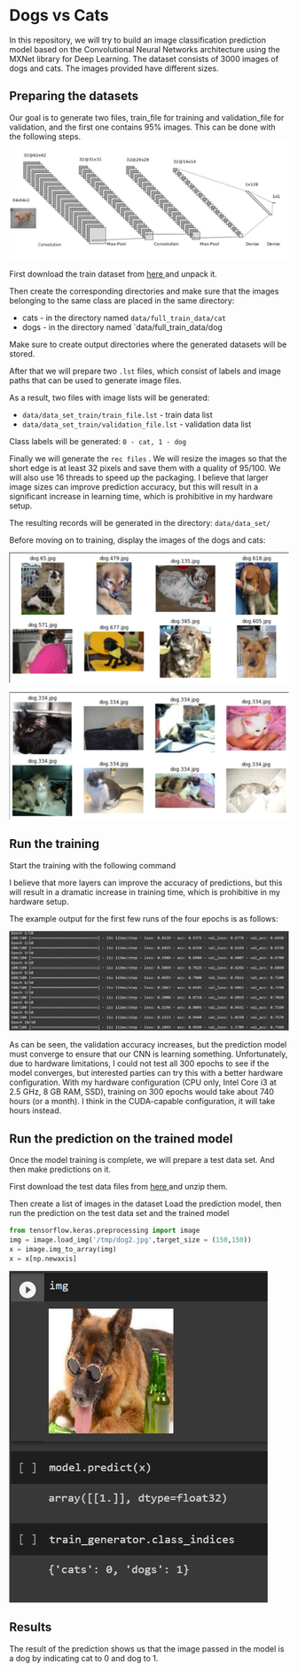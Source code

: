 # Dogs vs Cats
In this repository, we will try to build an image classification prediction model based on the Convolutional Neural Networks architecture using the MXNet library for Deep Learning.
The dataset consists of 3000 images of dogs and cats. The images provided have different sizes.


## Preparing the datasets
Our goal is to generate two files, train_file for training and validation_file for validation, and the first one contains 95% images.
This can be done with the following steps.
![Architecture](https://github.com/Dreys-bot/Classification-cat_vs_dog/blob/main/steps.png)

First download the train dataset from [ here ](https://drive.google.com/open?id=0B0ChXT-rp95aa1FHa3ZmVEJLZkk) and unpack it.

Then create the corresponding directories and make sure that the images belonging to the same class are placed in the same directory:

* cats - in the directory named `data/full_train_data/cat`
* dogs - in the directory named `data/full_train_data/dog

Make sure to create output directories where the generated datasets will be stored.


After that we will prepare two `.lst` files, which consist of labels and image paths that can be used to generate image files.


As a result, two files with image lists will be generated:

* `data/data_set_train/train_file.lst` - train data list
* `data/data_set_train/validation_file.lst` - validation data list

Class labels will be generated: `0 - cat, 1 - dog`

Finally we will generate the `rec files` . We will resize the images so that the short edge is at least 32 pixels and save them with a quality of 95/100. We will also use 16 threads to speed up the packaging. I believe that larger image sizes can improve prediction accuracy, but this will result in a significant increase in learning time, which is prohibitive in my hardware setup.


The resulting records will be generated in the directory: `data/data_set/`

Before moving on to training, display the images of the dogs and cats:

![image](https://github.com/Dreys-bot/Classification-cat_vs_dog/blob/main/chiens.png)

![image](https://github.com/Dreys-bot/Classification-cat_vs_dog/blob/main/chats.png)

## Run the training
Start the training with the following command

I believe that more layers can improve the accuracy of predictions, but this will result in a dramatic increase in training time, which is prohibitive in my hardware setup.

The example output for the first few runs of the four epochs is as follows:

![epochs](https://github.com/Dreys-bot/Classification-cat_vs_dog/blob/main/epoques.png)

As can be seen, the validation accuracy increases, but the prediction model must converge to ensure that our CNN is learning something. Unfortunately, due to hardware limitations, I could not test all 300 epochs to see if the model converges, but interested parties can try this with a better hardware configuration. With my hardware configuration (CPU only, Intel Core i3 at 2.5 GHz, 8 GB RAM, SSD), training on 300 epochs would take about 740 hours (or a month). I think in the CUDA-capable configuration, it will take hours instead.


## Run the prediction on the trained model
Once the model training is complete, we will prepare a test data set. And then make predictions on it.

First download the test data files from [ here ](https://drive.google.com/open?id=0B0ChXT-rp95aUGRnZTgyUWpjNDg) and unzip them.

Then create a list of images in the dataset
Load the prediction model, then run the prediction on the test data set and the trained model

```python
from tensorflow.keras.preprocessing import image
img = image.load_img('/tmp/dog2.jpg',target_size = (150,150))
x = image.img_to_array(img)
x = x[np.newaxis]
```

![result](https://github.com/Dreys-bot/Classification-cat_vs_dog/blob/main/results.png)



## Results

The result of the prediction shows us that the image passed in the model is a dog by indicating cat to 0 and dog to 1.

